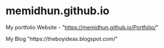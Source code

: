 # memidhun.github.io
My portfolio Website - "https://memidhun.github.io/Portfolio/"
<p></p>
My Blog "https://theboyideas.blogspot.com/"
